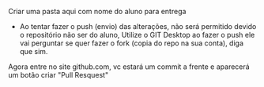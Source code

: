 Criar uma pasta aqui com nome do aluno para entrega

* Ao tentar fazer o push (envio) das alterações, não será permitido devido o repositório não ser do aluno, Utilize o GIT Desktop ao fazer o push ele vai perguntar se quer fazer o fork (copia do repo na sua conta), diga que sim.

Agora entre no site github.com, vc estará um commit a frente e aparecerá um botão criar "Pull Resquest"